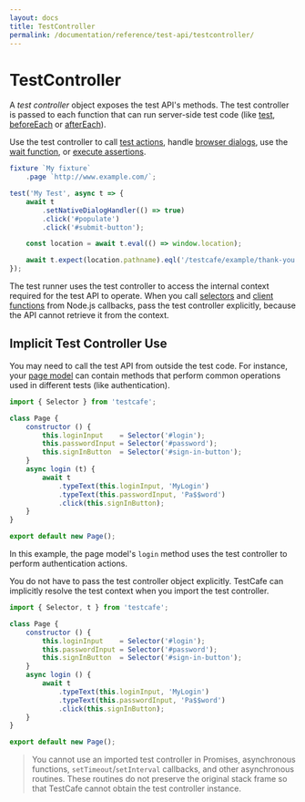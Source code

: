 ```yaml
---
layout: docs
title: TestController
permalink: /documentation/reference/test-api/testcontroller/
---
```

# TestController

A *test controller* object exposes the test API's methods. The test controller is passed to each function that can run server-side test code (like [test](../global/test.md), [beforeEach](../fixture/beforeeach.md) or [afterEach](../fixture/aftereach.md)).

Use the test controller to call [test actions](../../../guides/basic-guides/interact-with-the-page.md), handle [browser dialogs](../../../guides/basic-guides/interact-with-the-page.md#handle-native-dialogs), use the [wait function](../../../guides/basic-guides/interact-with-the-page.md#wait), or [execute assertions](../../../guides/basic-guides/assert.md).

```js
fixture `My fixture`
    .page `http://www.example.com/`;

test('My Test', async t => {
    await t
        .setNativeDialogHandler(() => true)
        .click('#populate')
        .click('#submit-button');

    const location = await t.eval(() => window.location);

    await t.expect(location.pathname).eql('/testcafe/example/thank-you.html');
});
```

The test runner uses the test controller to access the internal context required for the test API to operate. When you call [selectors](../../../guides/basic-guides/select-page-elements.md) and [client functions](../../../guides/basic-guides/obtain-client-side-info.md) from Node.js callbacks, pass the test controller explicitly, because the API cannot retrieve it from the context.

## Implicit Test Controller Use

You may need to call the test API from outside the test code. For instance, your [page model](../../../guides/concepts/page-model.md) can contain methods that perform common operations used in different tests (like authentication).

```js
import { Selector } from 'testcafe';

class Page {
    constructor () {
        this.loginInput    = Selector('#login');
        this.passwordInput = Selector('#password');
        this.signInButton  = Selector('#sign-in-button');
    }
    async login (t) {
        await t
            .typeText(this.loginInput, 'MyLogin')
            .typeText(this.passwordInput, 'Pa$$word')
            .click(this.signInButton);
    }
}

export default new Page();
```

In this example, the page model's `login` method uses the test controller to perform authentication actions.

You do not have to pass the test controller object explicitly. TestCafe can implicitly resolve the test context when you import the test controller.

```js
import { Selector, t } from 'testcafe';

class Page {
    constructor () {
        this.loginInput    = Selector('#login');
        this.passwordInput = Selector('#password');
        this.signInButton  = Selector('#sign-in-button');
    }
    async login () {
        await t
            .typeText(this.loginInput, 'MyLogin')
            .typeText(this.passwordInput, 'Pa$$word')
            .click(this.signInButton);
    }
}

export default new Page();
```

> You cannot use an imported test controller in Promises, asynchronous functions, `setTimeout`/`setInterval` callbacks, and other asynchronous routines. These routines do not preserve the original stack frame so that TestCafe cannot obtain the test controller instance.
